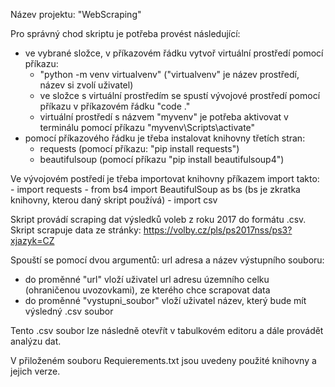 
Název projektu: "WebScraping"

Pro správný chod skriptu je potřeba provést následující:
- ve vybrané složce, v příkazovém řádku vytvoř virtuální prostředí pomocí příkazu:
	- "python -m venv virtualvenv" ("virtualvenv" je název prostředí, název si zvolí uživatel)
	- ve složce s virtuální prostředím se spustí vývojové prostředí pomocí příkazu v příkazovém řádku "code ."
	- virtuální prostředí s názvem "myvenv" je potřeba aktivovat v terminálu pomocí příkazu "myvenv\Scripts\activate"
- pomocí příkazového řádku je třeba instalovat knihovny třetích stran:
	- requests (pomocí příkazu: "pip install requests")
	- beautifulsoup (pomocí příkazu "pip install beautifulsoup4")

Ve vývojovém postředí je třeba importovat knihovny příkazem import takto:
	- import requests
	- from bs4 import BeautifulSoup as bs (bs je zkratka knihovny, kterou daný skript používá)
	- import csv

Skript provádí scraping dat výsledků voleb z roku 2017 do formátu .csv.
Skript scrapuje data ze stránky: https://volby.cz/pls/ps2017nss/ps3?xjazyk=CZ

Spouští se pomocí dvou argumentů: url adresa a název výstupního souboru:
- do proměnné "url" vloží uživatel url adresu územního celku (ohraničenou uvozovkami), ze kterého chce scrapovat data
- do proměnné "vystupni_soubor" vloží uživatel název, který bude mít výsledný .csv soubor

Tento .csv soubor lze následně otevřít v tabulkovém editoru a dále provádět analýzu dat.

V přiloženém souboru Requierements.txt jsou uvedeny použité knihovny a jejich verze.